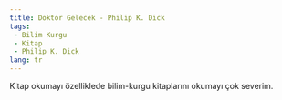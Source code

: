 ```yaml
---
title: Doktor Gelecek - Philip K. Dick
tags: 
 - Bilim Kurgu
 - Kitap
 - Philip K. Dick
lang: tr
---
```


Kitap okumayı özelliklede bilim-kurgu kitaplarını okumayı çok severim. 